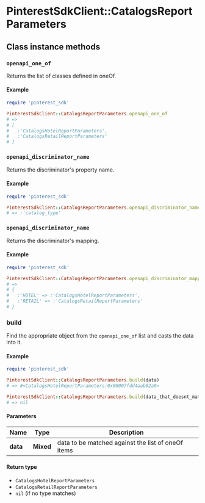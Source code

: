 # PinterestSdkClient::CatalogsReportParameters

## Class instance methods

### `openapi_one_of`

Returns the list of classes defined in oneOf.

#### Example

```ruby
require 'pinterest_sdk'

PinterestSdkClient::CatalogsReportParameters.openapi_one_of
# =>
# [
#   :'CatalogsHotelReportParameters',
#   :'CatalogsRetailReportParameters'
# ]
```

### `openapi_discriminator_name`

Returns the discriminator's property name.

#### Example

```ruby
require 'pinterest_sdk'

PinterestSdkClient::CatalogsReportParameters.openapi_discriminator_name
# => :'catalog_type'
```

### `openapi_discriminator_name`

Returns the discriminator's mapping.

#### Example

```ruby
require 'pinterest_sdk'

PinterestSdkClient::CatalogsReportParameters.openapi_discriminator_mapping
# =>
# {
#   :'HOTEL' => :'CatalogsHotelReportParameters',
#   :'RETAIL' => :'CatalogsRetailReportParameters'
# }
```

### build

Find the appropriate object from the `openapi_one_of` list and casts the data into it.

#### Example

```ruby
require 'pinterest_sdk'

PinterestSdkClient::CatalogsReportParameters.build(data)
# => #<CatalogsHotelReportParameters:0x00007fdd4aab02a0>

PinterestSdkClient::CatalogsReportParameters.build(data_that_doesnt_match)
# => nil
```

#### Parameters

| Name | Type | Description |
| ---- | ---- | ----------- |
| **data** | **Mixed** | data to be matched against the list of oneOf items |

#### Return type

- `CatalogsHotelReportParameters`
- `CatalogsRetailReportParameters`
- `nil` (if no type matches)

